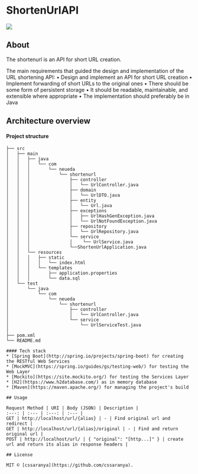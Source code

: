 # ShortenUrlAPI

<a href="https://opensource.org/licenses/MIT"><img src="https://img.shields.io/badge/License-MIT-blue.svg"></a>

## About

The shortenurl is an API for short URL creation.  

The main requirements that guided the design and implementation of the URL shortening API:
•	Design and implement an API for short URL creation
•	Implement forwarding of short URLs to the original ones
•	There should be some form of persistent storage
•	It should be readable, maintainable, and extensible where appropriate
•	The implementation should preferably be in Java

## Architecture overview

#### Project structure
```
├── src
│   ├── main
│   │   ├── java
│   │   │   └── com
│   │   │       └── neueda
│   │   │           └── shortenurl
│   │   │               ├── controller
│   │   │               │   └── UrlController.java
│   │   │               ├── domain
│   │   │               │   └── UrlDTO.java
│   │   │               ├── entity
│   │   │               │   └── Url.java
│   │   │               ├── exceptions
│   │   │               │   ├── UrlHashGenException.java
│   │   │               │   └── UrlNotFoundException.java
│   │   │               ├── repository
│   │   │               │   └── UrlRepository.java
│   │   │               └── service
│   │   │               │    └── UrlService.java
│	│	│				└──ShortenUrlApplication.java
│   │   └── resources
│   │   │   ├── static
│	│	│	│ 	└── index.html
│	│	│	└── templates
│   │   │       ├── application.properties
│   │   │       └── data.sql
│   └── test
│       └── java
│           └── com
│               └── neueda
│                   └── shortenurl
│                       ├── controller
│                       │   └── UrlController.java
│                       └── service
│                           └── UrlServiceTest.java
│						
├── pom.xml
└── README.md

#### Tech stack
* [Spring Boot](http://spring.io/projects/spring-boot) for creating the RESTful Web Services
* [MockMVC](https://spring.io/guides/gs/testing-web/) for testing the Web Layer
* [Mockito](https://site.mockito.org/) for testing the Services Layer
* [H2](https://www.h2database.com/) as in memory database
* [Maven](https://maven.apache.org/) for managing the project's build

## Usage

Request Method | URI | Body (JSON) | Description |  
:---: | :--- | :---: | :--- |
GET | http://localhost/url/{alias} | - | Find original url and redirect | 
GET | http://localhost/url/{alias}/original | - | Find and return original url | 
POST | http://localhost/url/ | { "original": "[http...]" } | create url and return its alias in response headers | 

## License

MIT © [cssaranya](https://github.com/cssaranya).
